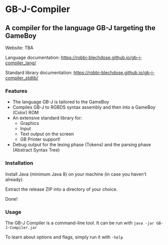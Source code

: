# GB-J-Compiler
A compiler for the language GB-J targeting the GameBoy
---

Website: TBA

Language documentation: https://robbi-blechdose.github.io/gb-j-compiler_lang/

Standard library documentation: https://robbi-blechdose.github.io/gb-j-compiler_stdlib/

### Features

- The language GB-J is tailored to the GameBoy
- Compiles GB-J to RGBDS syntax assembly and then into a GameBoy (Color) ROM
- An extensive standard library for:
    - Graphics
    - Input
    - Text output on the screen
    - GB Printer support!
- Debug output for the lexing phase (Tokens) and the parsing phase (Abstract Syntax Tree)

### Installation

Install Java (minimum Java 8) on your machine (in case you haven't already).

Extract the release ZIP into a directory of your choice.

Done!

### Usage

The GB-J Compiler is a command-line tool. It can be run with `java -jar GB-J-Compiler.jar`

To learn about options and flags, simply run it with `-help`
